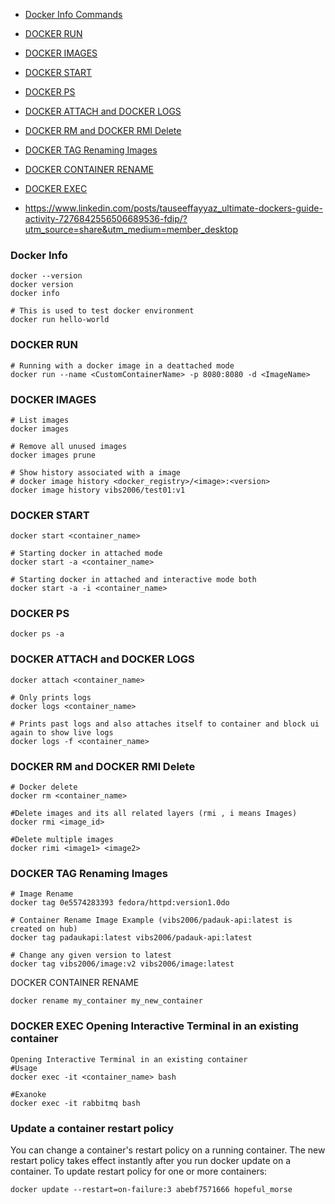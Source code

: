 * [Docker Info Commands](#docker-info)
* [DOCKER RUN](#docker-run) 
* [DOCKER IMAGES](#docker-images)
* [DOCKER START](#docker-start)
* [DOCKER PS](#docker-ps)
* [DOCKER ATTACH and DOCKER LOGS](#DOCKER-ATTACH-and-DOCKER-LOGS)
* [DOCKER RM and DOCKER RMI Delete](#DOCKER-RM-and-DOCKER-RMI-Delete)
* [DOCKER TAG Renaming Images](#DOCKER-TAG-Renaming-Images)
* [DOCKER CONTAINER RENAME](#DOCKER-CONTAINER-RENAME)
* [DOCKER EXEC](#DOCKER-EXEC-Opening-Interactive-Terminal-in-an-existing-container)

* <https://www.linkedin.com/posts/tauseeffayyaz_ultimate-dockers-guide-activity-7276842556506689536-fdip/?utm_source=share&utm_medium=member_desktop>

### Docker Info
```
docker --version
docker version
docker info

# This is used to test docker environment 
docker run hello-world
```
  
### DOCKER RUN
```
# Running with a docker image in a deattached mode
docker run --name <CustomContainerName> -p 8080:8080 -d <ImageName>
```

### DOCKER IMAGES
```
# List images
docker images

# Remove all unused images
docker images prune

# Show history associated with a image
# docker image history <docker_registry>/<image>:<version>
docker image history vibs2006/test01:v1 
```

### DOCKER START
```
docker start <container_name>

# Starting docker in attached mode
docker start -a <container_name>

# Starting docker in attached and interactive mode both
docker start -a -i <container_name>
```

### DOCKER PS
`docker ps -a`

### DOCKER ATTACH and DOCKER LOGS
```
docker attach <container_name>

# Only prints logs
docker logs <container_name>

# Prints past logs and also attaches itself to container and block ui again to show live logs 
docker logs -f <container_name> 
```

### DOCKER RM and DOCKER RMI Delete
```
# Docker delete
docker rm <container_name>

#Delete images and its all related layers (rmi , i means Images)
docker rmi <image_id> 

#Delete multiple images
docker rimi <image1> <image2> 
```

### DOCKER TAG Renaming Images
```
# Image Rename
docker tag 0e5574283393 fedora/httpd:version1.0do

# Container Rename Image Example (vibs2006/padauk-api:latest is created on hub)
docker tag padaukapi:latest vibs2006/padauk-api:latest

# Change any given version to latest
docker tag vibs2006/image:v2 vibs2006/image:latest
```

DOCKER CONTAINER RENAME
```
docker rename my_container my_new_container
```

### DOCKER EXEC Opening Interactive Terminal in an existing container
```
Opening Interactive Terminal in an existing container
#Usage
docker exec -it <container_name> bash

#Exanoke
docker exec -it rabbitmq bash
```

### Update a container restart policy
You can change a container's restart policy on a running container. The new restart policy takes effect instantly after you run docker update on a container.
To update restart policy for one or more containers:
 ```
docker update --restart=on-failure:3 abebf7571666 hopeful_morse
```

